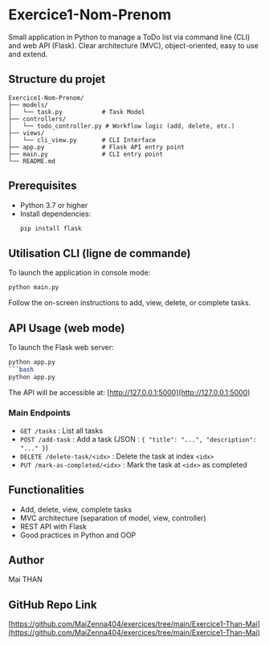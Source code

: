 # Exercice1-Nom-Prenom

Small application in Python to manage a ToDo list via command line (CLI) and web API (Flask). Clear architecture (MVC), object-oriented, easy to use and extend.

## Structure du projet

```
Exercice1-Nom-Prenom/
├── models/
│   └── task.py           # Task Model
├── controllers/
│   └── todo_controller.py # Workflow logic (add, delete, etc.)
├── views/
│   └── cli_view.py       # CLI Interface
├── app.py                # Flask API entry point
├── main.py               # CLI entry point
└── README.md
```

## Prerequisites

- Python 3.7 or higher
- Install dependencies:
  ```bash
  pip install flask
  ```

## Utilisation CLI (ligne de commande)

To launch the application in console mode:

```bash
python main.py
```

Follow the on-screen instructions to add, view, delete, or complete tasks.

## API Usage (web mode)

To launch the Flask web server:

```bash
python app.py
```bash
python app.py
```

The API will be accessible at: [http://127.0.0.1:5000](http://127.0.0.1:5000)

### Main Endpoints

- `GET /tasks` : List all tasks
- `POST /add-task` : Add a task (JSON : `{ "title": "...", "description": "..." }`)
- `DELETE /delete-task/<idx>` : Delete the task at index `<idx>`
- `PUT /mark-as-completed/<idx>` : Mark the task at `<idx>` as completed

## Functionalities

- Add, delete, view, complete tasks
- MVC architecture (separation of model, view, controller)
- REST API with Flask
- Good practices in Python and OOP

## Author

Mai THAN

## GitHub Repo Link

[https://github.com/MaiZenna404/exercices/tree/main/Exercice1-Than-Mai](https://github.com/MaiZenna404/exercices/tree/main/Exercice1-Than-Mai)

